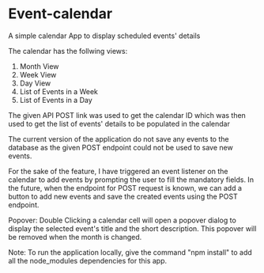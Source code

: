 # Event-calendar
A simple calendar App to display scheduled events' details

The calendar has the follwing views:
1. Month View
2. Week View
3. Day View
4. List of Events in a Week
5. List of Events in a Day

The given API POST link was used to get the calendar ID which was then used to get the list of events' details to be populated in the calendar

The current version of the application do not save any events to the database as the given POST endpoint could not be used to save new events. 

For the sake of the feature, I have triggered an event listener on the calendar to add events by prompting the user to fill the mandatory fields. 
In the future, when the endpoint for POST request is known, we can add a button to add new events and save the created events using the POST endpoint.

Popover: 
Double Clicking a calendar cell will open a popover dialog to display the selected event's title and the short description. This popover will be removed when the month is changed. 

Note: 
To run the application locally, give the command "npm install" to add all the node_modules dependencies for this app. 

